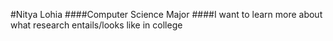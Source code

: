 #Nitya Lohia
####Computer Science Major
####I want to learn more about what research entails/looks like in college